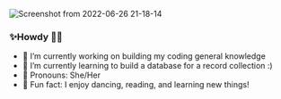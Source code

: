 ![Screenshot from 2022-06-26 21-18-14](https://user-images.githubusercontent.com/108249377/175859219-e4be1294-745a-4a46-9218-b59dd429d6ad.png)

### ✨Howdy 🤠✨

<!--
**LylaRuthless/LylaRuthless** is a ✨ _special_ ✨ repository because its `README.md` (this file) appears on your GitHub profile.

Here are some ideas to get you started:

-->
- 🌟 I’m currently working on building my coding general knowledge
- 🐸 I’m currently learning to build a database for a record collection :)
- 🍄 Pronouns: She/Her
- 🌻 Fun fact: I enjoy dancing, reading, and learning new things!

